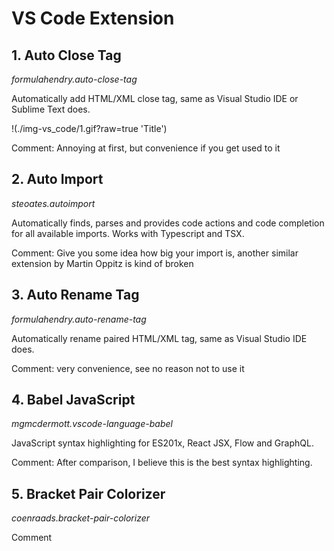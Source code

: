 # VS Code Extension

## 1. Auto Close Tag

_formulahendry.auto-close-tag_

Automatically add HTML/XML close tag, same as Visual Studio IDE or Sublime Text does.

!(./img-vs_code/1.gif?raw=true 'Title')

Comment: Annoying at first, but convenience if you get used to it

## 2. Auto Import

_steoates.autoimport_

Automatically finds, parses and provides code actions and code completion for all available imports. Works with Typescript and TSX.

Comment: Give you some idea how big your import is, another similar extension by Martin Oppitz is kind of broken

## 3. Auto Rename Tag

_formulahendry.auto-rename-tag_

Automatically rename paired HTML/XML tag, same as Visual Studio IDE does.

Comment: very convenience, see no reason not to use it

## 4. Babel JavaScript

_mgmcdermott.vscode-language-babel_

JavaScript syntax highlighting for ES201x, React JSX, Flow and GraphQL.

Comment: After comparison, I believe this is the best syntax highlighting.

## 5. Bracket Pair Colorizer

_coenraads.bracket-pair-colorizer_

Comment

